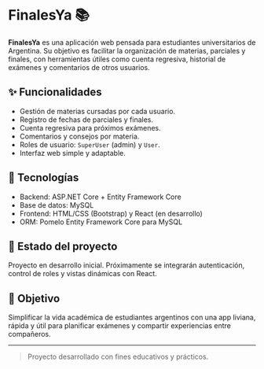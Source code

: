 # FinalesYa 📚

**FinalesYa** es una aplicación web pensada para estudiantes universitarios de Argentina. Su objetivo es facilitar la organización de materias, parciales y finales, con herramientas útiles como cuenta regresiva, historial de exámenes y comentarios de otros usuarios.

## ✨ Funcionalidades

- Gestión de materias cursadas por cada usuario.
- Registro de fechas de parciales y finales.
- Cuenta regresiva para próximos exámenes.
- Comentarios y consejos por materia.
- Roles de usuario: `SuperUser` (admin) y `User`.
- Interfaz web simple y adaptable.

## 🧱 Tecnologías

- Backend: ASP.NET Core + Entity Framework Core
- Base de datos: MySQL
- Frontend: HTML/CSS (Bootstrap) y React (en desarrollo)
- ORM: Pomelo Entity Framework Core para MySQL

## 🚧 Estado del proyecto

Proyecto en desarrollo inicial. Próximamente se integrarán autenticación, control de roles y vistas dinámicas con React.

## 📌 Objetivo

Simplificar la vida académica de estudiantes argentinos con una app liviana, rápida y útil para planificar exámenes y compartir experiencias entre compañeros.

---

> Proyecto desarrollado con fines educativos y prácticos.
